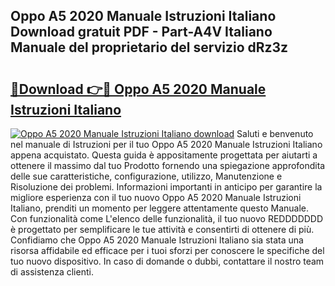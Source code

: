 ## Oppo A5 2020 Manuale Istruzioni Italiano Download gratuit PDF - Part-A4V Italiano Manuale del proprietario del servizio dRz3z

# <h2><a href="http://dfgagj.blite.top/?on=Oppo+A5+2020+Manuale+Istruzioni+Italiano">🔗Download 👉🔴 Oppo A5 2020 Manuale Istruzioni Italiano</a></h2>

[![Oppo A5 2020 Manuale Istruzioni Italiano download](https://i.imgur.com/lujVjoI.png)](http://dfgagj.blite.top/?on=Oppo+A5+2020+Manuale+Istruzioni+Italiano)
Saluti e benvenuto nel manuale di Istruzioni per il tuo Oppo A5 2020 Manuale Istruzioni Italiano appena acquistato. Questa guida è appositamente progettata per aiutarti a ottenere il massimo dal tuo Prodotto fornendo una spiegazione approfondita delle sue caratteristiche, configurazione, utilizzo, Manutenzione e Risoluzione dei problemi. Informazioni importanti in anticipo per garantire la migliore esperienza con il tuo nuovo Oppo A5 2020 Manuale Istruzioni Italiano, prenditi un momento per leggere attentamente questo Manuale. Con funzionalità come L'elenco delle funzionalità, il tuo nuovo REDDDDDDD è progettato per semplificare le tue attività e consentirti di ottenere di più. Confidiamo che Oppo A5 2020 Manuale Istruzioni Italiano sia stata una risorsa affidabile ed efficace per i tuoi sforzi per conoscere le specifiche del tuo nuovo dispositivo. In caso di domande o dubbi, contattare il nostro team di assistenza clienti.

